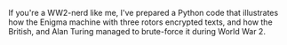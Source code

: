 If you're a WW2-nerd like me, I've prepared a Python code that illustrates how the Enigma machine with three rotors encrypted texts, and how the British, and Alan Turing managed to brute-force it during World War 2.
